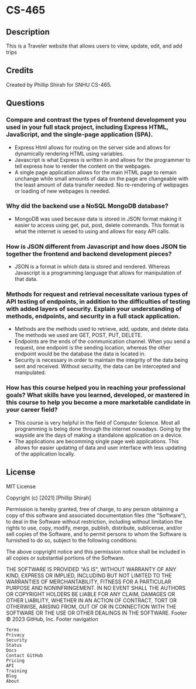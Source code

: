 # CS-465
## Description
This is a Traveler website that allows users to view, update, edit, and add trips
## Credits
Created by Phillip Shirah for SNHU CS-465.
## Questions
### Compare and contrast the types of frontend development you used in your full stack project, including Express HTML, JavaScript, and the single-page application (SPA).
- Express Html allows for routing on the server side and allows for dynamically rendering HTML using variables.
- Javascript is what Express is written in and allows for the programmer to tell express how to render the content on the webpages.
- A single page application allows for the main HTML page to remain unchange while small amounts of data on the page are changeable with the least amount of data transfer needed. No re-rendering of webpages or loading of new webpages is needed.
### Why did the backend use a NoSQL MongoDB database?
- MongoDB was used because data is stored in JSON format making it easier to access using get, put, post, delete commands. This format is what the internet is uesed to using and allows for easy API calls.
### How is JSON different from Javascript and how does JSON tie together the frontend and backend development pieces?
- JSON is a format in which data is stored and rendered. Whereas Javascript is a programming language that allows for manipulation of that data.
### Methods for request and retrieval necessitate various types of API testing of endpoints, in addition to the difficulties of testing with added layers of security. Explain your understanding of methods, endpoints, and security in a full stack application.
- Methods are the methods used to retrieve, add, update, and delete data. The methods we used are GET, POST, PUT, DELETE.
- Endpoints are the ends of the communication channel. When you send a request, one endpoint is the sending location, whereas the other endpoint would be the database the data is located in.
- Security is necessary in order to maintain the integrity of the data being sent and received. Without security, the data can be intercepted and manipulated.
### How has this course helped you in reaching your professional goals? What skills have you learned, developed, or mastered in this course to help you become a more marketable candidate in your career field?
- This course is very helpful in the field of Computer Science. Most all programming is being done through the internet nowadays. Going by the wayside are the days of making a standalone application on a device.
- The applications are becomming single page web applications. This allows for easier updating of data and user interface with less updating of the application locally.
## License
MIT License

Copyright (c) [2021] [Phillip Shirah]

Permission is hereby granted, free of charge, to any person obtaining a copy
of this software and associated documentation files (the "Software"), to deal
in the Software without restriction, including without limitation the rights
to use, copy, modify, merge, publish, distribute, sublicense, and/or sell
copies of the Software, and to permit persons to whom the Software is
furnished to do so, subject to the following conditions:

The above copyright notice and this permission notice shall be included in all
copies or substantial portions of the Software.

THE SOFTWARE IS PROVIDED "AS IS", WITHOUT WARRANTY OF ANY KIND, EXPRESS OR
IMPLIED, INCLUDING BUT NOT LIMITED TO THE WARRANTIES OF MERCHANTABILITY,
FITNESS FOR A PARTICULAR PURPOSE AND NONINFRINGEMENT. IN NO EVENT SHALL THE
AUTHORS OR COPYRIGHT HOLDERS BE LIABLE FOR ANY CLAIM, DAMAGES OR OTHER
LIABILITY, WHETHER IN AN ACTION OF CONTRACT, TORT OR OTHERWISE, ARISING FROM,
OUT OF OR IN CONNECTION WITH THE SOFTWARE OR THE USE OR OTHER DEALINGS IN THE
SOFTWARE.
Footer
© 2023 GitHub, Inc.
Footer navigation

    Terms
    Privacy
    Security
    Status
    Docs
    Contact GitHub
    Pricing
    API
    Training
    Blog
    About

